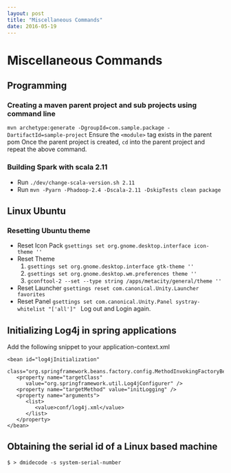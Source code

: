 ```yaml
---
layout: post
title: "Miscellaneous Commands"
date: 2016-05-19
---
```


# Miscellaneous Commands

## Programming
### Creating a maven parent project and sub projects using command line 
 
`mvn archetype:generate -DgroupId=com.sample.package -DartifactId=sample-project`
Ensure the  `<module>` tag exists in the parent pom
Once the parent project is created, `cd` into the parent project and repeat the above command. 

### Building Spark with scala 2.11
* Run `./dev/change-scala-version.sh 2.11`
* Run `mvn -Pyarn -Phadoop-2.4 -Dscala-2.11 -DskipTests clean package`


## Linux Ubuntu
### Resetting Ubuntu theme

* Reset Icon Pack `gsettings set org.gnome.desktop.interface icon-theme ''`
* Reset Theme 
  1. `gsettings set org.gnome.desktop.interface gtk-theme ''`
  2. `gsettings set org.gnome.desktop.wm.preferences theme ''`
  3. `gconftool-2 --set --type string /apps/metacity/general/theme ''`
* Reset Launcher `gsettings reset com.canonical.Unity.Launcher favorites`
* Reset Panel `gsettings set com.canonical.Unity.Panel systray-whitelist "['all']" `
Log out and Login again. 

## Initializing Log4j in spring applications

Add the following snippet to your application-context.xml
```
<bean id="log4jInitialization"
 class="org.springframework.beans.factory.config.MethodInvokingFactoryBean">
   <property name="targetClass"
      value="org.springframework.util.Log4jConfigurer" />
   <property name="targetMethod" value="initLogging" />
   <property name="arguments">
      <list>
         <value>conf/log4j.xml</value>
      </list>
   </property>
</bean>
```

## Obtaining the serial id of a Linux based machine
``` $ > dmidecode -s system-serial-number  ```
